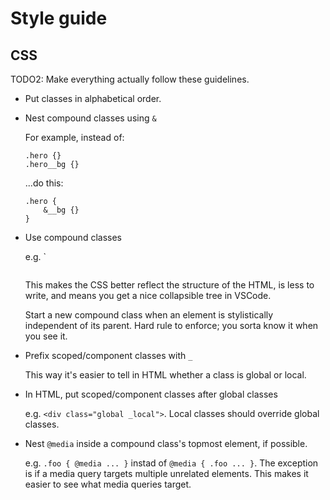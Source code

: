 # Style guide

## CSS

TODO2: Make everything actually follow these guidelines.

- Put classes in alphabetical order.
- Nest compound classes using `&`

    For example, instead of:
    ```
    .hero {}
    .hero__bg {}
    ```
    ...do this:
    ```
    .hero {
        &__bg {}
    }
    ```

- Use compound classes

    e.g. `<div class="hero"><img class="hero__bg"></div>

    This makes the CSS better reflect the structure of the HTML, is less to write, and means you get a nice collapsible tree in VSCode.

    Start a new compound class when an element is stylistically independent of its parent. Hard rule to enforce; you sorta know it when you see it.

- Prefix scoped/component classes with `_`

    This way it's easier to tell in HTML whether a class is global or local.

- In HTML, put scoped/component classes after global classes

    e.g. `<div class="global _local">`. Local classes should override global classes.

- Nest `@media` inside a compound class's topmost element, if possible.

    e.g. `.foo { @media ... }` instad of `@media { .foo ... }`. The exception is if a media query targets multiple unrelated elements. This makes it easier to see what media queries target.

